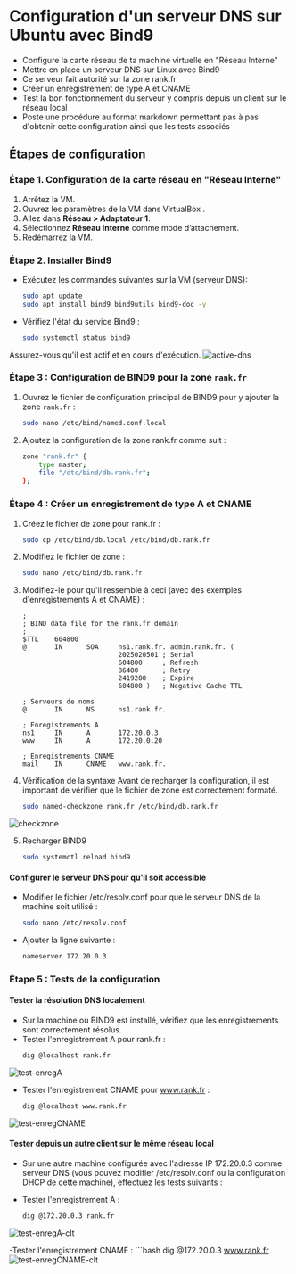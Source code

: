 # Configuration d'un serveur DNS sur Ubuntu avec Bind9

- Configure la carte réseau de ta machine virtuelle en "Réseau Interne"
- Mettre en place un serveur DNS sur Linux avec Bind9
- Ce serveur fait autorité sur la zone rank.fr
- Créer un enregistrement de type A et CNAME
- Test la bon fonctionnement du serveur y compris depuis un client sur le réseau local
- Poste une procédure au format markdown permettant pas à pas d'obtenir cette configuration ainsi que les tests associés

## Étapes de configuration

### Étape 1. Configuration de la carte réseau en "Réseau Interne"
1. Arrêtez la VM.
2. Ouvrez les paramètres de la VM dans VirtualBox .
3. Allez dans **Réseau > Adaptateur 1**.
4. Sélectionnez **Réseau Interne** comme mode d’attachement.
5. Redémarrez la VM.

### Étape 2. Installer Bind9
- Exécutez les commandes suivantes sur la VM (serveur DNS):
  ```bash
  sudo apt update
  sudo apt install bind9 bind9utils bind9-doc -y

- Vérifiez l'état du service Bind9 :
  ```bash
  sudo systemctl status bind9

Assurez-vous qu'il est actif et en cours d'exécution.
![active-dns](https://github.com/KAOUTARBAH/dns-linux/blob/main/images/active-dns.png)

### Étape 3 : Configuration de BIND9 pour la zone `rank.fr`

1. Ouvrez le fichier de configuration principal de BIND9 pour y ajouter la zone `rank.fr` :
   ```bash
   sudo nano /etc/bind/named.conf.local

2. Ajoutez la configuration de la zone rank.fr comme suit :
    ```bash
    zone "rank.fr" {
        type master;
        file "/etc/bind/db.rank.fr";
    };

### Étape 4 : Créer un enregistrement de type A et CNAME

1. Créez le fichier de zone pour rank.fr :
    ```bash
    sudo cp /etc/bind/db.local /etc/bind/db.rank.fr
    
2. Modifiez le fichier de zone :
    ```bash
    sudo nano /etc/bind/db.rank.fr

3. Modifiez-le pour qu'il ressemble à ceci (avec des exemples d'enregistrements A et CNAME) :

    ```text
    ;
    ; BIND data file for the rank.fr domain
    ;
    $TTL    604800
    @       IN      SOA     ns1.rank.fr. admin.rank.fr. (
                            2025020501 ; Serial
                            604800     ; Refresh
                            86400      ; Retry
                            2419200    ; Expire
                            604800 )   ; Negative Cache TTL

    ; Serveurs de noms
    @       IN      NS      ns1.rank.fr.

    ; Enregistrements A
    ns1     IN      A       172.20.0.3
    www     IN      A       172.20.0.20

    ; Enregistrements CNAME
    mail    IN      CNAME   www.rank.fr.

4. Vérification de la syntaxe
Avant de recharger la configuration, il est important de vérifier que le fichier de zone est correctement formaté.
    ```bash
    sudo named-checkzone rank.fr /etc/bind/db.rank.fr
![checkzone](https://github.com/KAOUTARBAH/dns-linux/blob/main/images/checkzone.png)

5. Recharger BIND9
    ```bash
    sudo systemctl reload bind9

#### Configurer le serveur DNS pour qu'il soit accessible
- Modifier le fichier /etc/resolv.conf pour que le serveur DNS de la machine soit utilisé :
    ```bash
    sudo nano /etc/resolv.conf

- Ajouter la ligne suivante :
    ```bash
    nameserver 172.20.0.3

### Étape 5 : Tests de la configuration
#### Tester la résolution DNS localement
- Sur la machine où BIND9 est installé, vérifiez que les enregistrements sont correctement résolus.
- Tester l'enregistrement A pour rank.fr :
    ```bash
    dig @localhost rank.fr
![test-enregA](https://github.com/KAOUTARBAH/dns-linux/blob/main/images/test-enregA.png)

- Tester l'enregistrement CNAME pour www.rank.fr :
    ```bash
    dig @localhost www.rank.fr
![test-enregCNAME](https://github.com/KAOUTARBAH/dns-linux/blob/main/images/test-enregCNAME.png)

#### Tester depuis un autre client sur le même réseau local
- Sur une autre machine configurée avec l'adresse IP 172.20.0.3 comme serveur DNS (vous pouvez modifier /etc/resolv.conf ou la configuration DHCP de cette machine), effectuez les tests suivants :

- Tester l'enregistrement A :
    ```bash
    dig @172.20.0.3 rank.fr
![test-enregA-clt](https://github.com/KAOUTARBAH/dns-linux/blob/main/images/test-enregA-clt.png)

-Tester l'enregistrement CNAME :
    ```bash
    dig @172.20.0.3 www.rank.fr
![test-enregCNAME-clt](https://github.com/KAOUTARBAH/dns-linux/blob/main/images/test-enregCNAME-clt.png)
